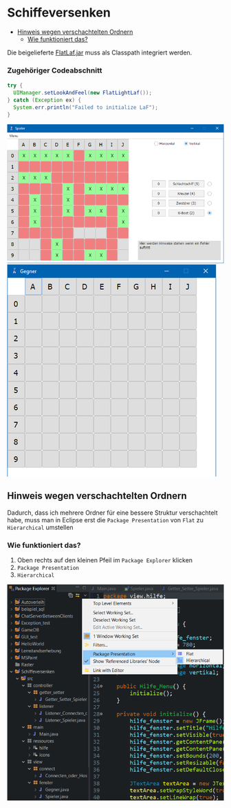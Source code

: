 # Schiffeversenken

- [Hinweis wegen verschachtelten Ordnern](#Hinweis-wegen-verschachtelten-Ordnern)
  - [Wie funktioniert das?](#Wie-funktioniert-das?)

Die beigelieferte [FlatLaf.jar](https://search.maven.org/artifact/com.formdev/flatlaf/1.0-rc3/jar) muss als Classpath integriert werden.

### Zugehöriger Codeabschnitt
``` Java 
try {
  UIManager.setLookAndFeel(new FlatLightLaf());
} catch (Exception ex) {
  System.err.println("Failed to initialize LaF");
}
```

![Spieler](https://github.com/Sevynidd/Schiffeversenken/blob/main/Spieler.png)
![Gegner](https://github.com/Sevynidd/Schiffeversenken/blob/main/Gegner.png)

## Hinweis wegen verschachtelten Ordnern

Dadurch, dass ich mehrere Ordner für eine bessere Struktur verschachtelt habe, muss man in Eclipse erst die `Package Presentation` von `Flat` zu `Hierarchical` umstellen

### Wie funktioniert das?

1. Oben rechts auf den kleinen Pfeil im `Package Explorer` klicken
2. `Package Presentation`
3. `Hierarchical`

![Hinweis](https://github.com/Sevynidd/Schiffeversenken/blob/main/Hinweis.png)
